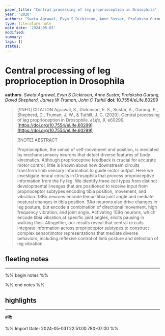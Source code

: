 ```yaml
---
paper_title: "Central processing of leg proprioception in Drosophila"
year: '2020'
authors: "Sweta Agrawal, Evyn S Dickinson, Anne Sustar, Pralaksha Gurung, David Shepherd, James W Truman, John C Tuthill"
type: literature note
note date: '2024-05-03'
modified: 
summary: 
tags: []
status:
---
```

# Central processing of leg proprioception in Drosophila
**authors**: *Sweta Agrawal, Evyn S Dickinson, Anne Sustar, Pralaksha Gurung, David Shepherd, James W Truman, John C Tuthill*
**doi**: 10.7554/eLife.60299

> [!INFO] CITATION
> Agrawal, S., Dickinson, E. S., Sustar, A., Gurung, P., Shepherd, D., Truman, J. W., & Tuthill, J. C. (2020). Central processing of leg proprioception in Drosophila. _eLife_, _9_, e60299. [https://doi.org/10.7554/eLife.60299](https://doi.org/10.7554/eLife.60299)

> [!NOTE] ABSTRACT
>
> Proprioception, the sense of self-movement and position, is mediated by mechanosensory neurons that detect diverse features of body kinematics. Although proprioceptive feedback is crucial for accurate motor control, little is known about how downstream circuits transform limb sensory information to guide motor output. Here we investigate neural circuits in
              Drosophila
              that process proprioceptive information from the fly leg. We identify three cell types from distinct developmental lineages that are positioned to receive input from proprioceptor subtypes encoding tibia position, movement, and vibration. 13Bα neurons encode femur-tibia joint angle and mediate postural changes in tibia position. 9Aα neurons also drive changes in leg posture, but encode a combination of directional movement, high frequency vibration, and joint angle. Activating 10Bα neurons, which encode tibia vibration at specific joint angles, elicits pausing in walking flies. Altogether, our results reveal that central circuits integrate information across proprioceptor subtypes to construct complex sensorimotor representations that mediate diverse behaviors, including reflexive control of limb posture and detection of leg vibration.  

## fleeting notes
---
%% begin notes %% 


%% end notes %% 
## highlights
---
#📚 

%% Import Date: 2024-05-03T22:51:00.780-07:00 %%
